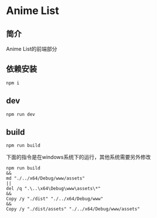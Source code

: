# Anime List

## 简介

Anime List的前端部分

## 依赖安装

```shell
npm i
```

## dev

```shell
npm run dev
```

## build

```shell
npm run build
```

下面的指令是在windows系统下的运行，其他系统需要另外修改

```shell
npm run build
&&
md "./../x64/Debug/www/assets"
||
del /q ".\..\x64\Debug\www\assets\*"
&&
Copy /y "./dist" "./../x64/Debug/www"
&&
Copy /y "./dist/assets" "./../x64/Debug/www/assets"
```
